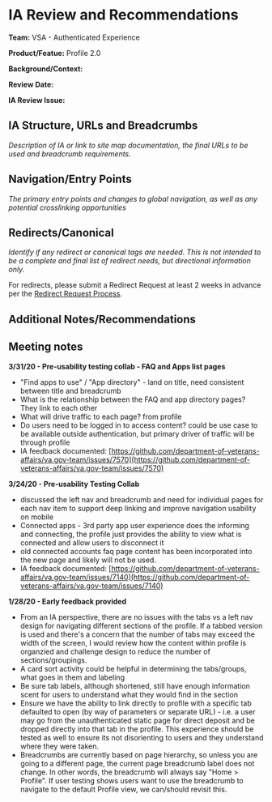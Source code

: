 # IA Review and Recommendations

**Team:** VSA - Authenticated Experience

**Product/Featue:** Profile 2.0

**Background/Context:**

**Review Date:**

**IA Review Issue:**

## IA Structure, URLs and Breadcrumbs 

_Description of IA or link to site map documentation, the final URLs to be used and breadcrumb requirements._ 

## Navigation/Entry Points 

_The primary entry points and changes to global navigation, as well as any potential crosslinking opportunities_

## Redirects/Canonical 

_Identify if any redirect or canonical tags are needed. This is not intended to be a complete and final list of redirect needs, but directional information only._

For redirects, please submit a Redirect Request at least 2 weeks in advance per the [Redirect Request Process](https://github.com/department-of-veterans-affairs/va.gov-team/blob/master/platform/information-architecture/request-redirect.md).

## Additional Notes/Recommendations

## Meeting notes

**3/31/20 - Pre-usability testing collab - FAQ and Apps list pages**

* "Find apps to use" / "App directory" - land on title, need consistent between title and breadcrumb
* What is the relationship between the FAQ and app directory pages? They link to each other
* What will drive traffic to each page?  from profile
* Do users need to be logged in to access content? could be use case to be available outside authentication, but primary driver of traffic will be through profile
* IA feedback documented: [https://github.com/department-of-veterans-affairs/va.gov-team/issues/7570](https://github.com/department-of-veterans-affairs/va.gov-team/issues/7570)

**3/24/20 - Pre-usability Testing Collab**

* discussed the left nav and breadcrumb and need for individual pages for each nav item to support deep linking and improve navigation usability on mobile
* Connected apps - 3rd party app user experience does the informing and connecting, the profile just provides the ability to view what is connected and allow users to disconnect it
* old connected accounts faq page content has been incorporated into the new page and likely will not be used. 
* IA feedback documented: [https://github.com/department-of-veterans-affairs/va.gov-team/issues/7140](https://github.com/department-of-veterans-affairs/va.gov-team/issues/7140)

**1/28/20 - Early feedback provided**

* From an IA perspective, there are no issues with the tabs vs a left nav design for navigating different sections of the profile.  If a tabbed version is used and there's a concern that the number of tabs may exceed the width of the screen, I would review how the content within profile is organzied and challenge design to reduce the number of sections/groupings. 
* A card sort activity could be helpful in determining the tabs/groups, what goes in them and labeling
* Be sure tab labels, although shortened, still have enough information scent for users to understand what they would find in the section
* Ensure we have the ability to link directly to profile with a specific tab defaulted to open \(by way of parameters or separate URL\) - i.e. a user may go from the unauthenticated static page for direct deposit and be dropped directly into that tab in the profile.  This experience should be tested as well to ensure its not disorienting to users and they understand where they were taken. 
* Breadcrumbs are currently based on page hierarchy, so unless you are going to a different page, the current page breadcrumb label does not change. In other words, the breadcrumb will always say "Home &gt; Profile". If user testing shows users want to use the breadcrumb to navigate to the default Profile view, we can/should revisit this.   

